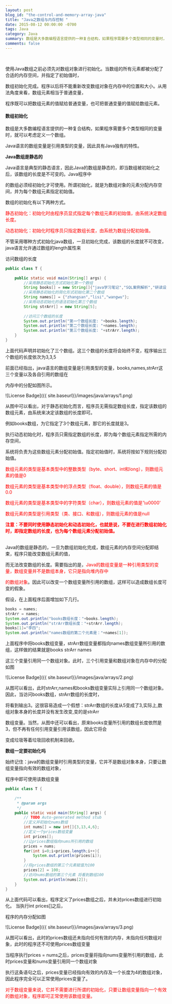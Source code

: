 ```yaml
---
layout: post
blog_id: "the-control-and-memory-array-java"
title: "Java之数组与内存控制 "
date: 2015-08-12 00:00:00 -0700
tags: Java
category: Java
summary: 数组是大多数编程语言提供的一种复合结构，如果程序需要多个类型相同的变量时，就可以考虑定义一个数组
comments: false
---
```

<br>

使用Java数组之前必须先对数组对象进行初始化。当数组的所有元素都被分配了合适的内存空间，并指定了初始值时，

数组初始化完成。程序以后将不能重新改变数组对象在内存中的位置和大小。从用法角度来看，数组元素相当于普通变量，

程序既可以把数组元素的值赋给普通变量，也可把普通变量的值赋给数组元素。

#### **数组初始化**

数组是大多数编程语言提供的一种复合结构，如果程序需要多个类型相同的变量时，就可以考虑定义一个数组。

Java语言的数组变量是引用类型的变量，因此具有Java独有的特性。

**Java数组是静态的**

Java语言是典型的静态语言，因此Java的数组是静态的，即当数组被初始化之后，该数组的长度是不可变的。Java程序中

的数组必须经初始化才可使用。所谓初始化，就是为数组对象的元素分配内存空间，并为每个数组元素指定初始值。

数组的初始化有以下两种方式。

<span style="color:red">静态初始化：初始化时由程序员显式指定每个数组元素的初始值，由系统决定数组长度。</span>

<span style="color:red">动态初始化：初始化时程序员只指定数组长度，由系统为数组分配初始值。</span>

不管采用哪种方式初始化java数组，一旦初始化完成，该数组的长度就不可改变，java语言允许通过数组的length属性来

访问数组的长度

```java
public class T {  
  
	public static void main(String[] args) {  
		//采用静态初始化方式初始化第一个数组  
		String books[] = new String[]{"java学习笔记","SQL案例解析","研读设计模式"};  
		//采用静态初始化的简化形式初始化第二个数组  
		String names[] = {"zhangsan","lisi","wangwu"};  
		//采用动态初始化的语法初始化第三个数组  
		String strArr[] = new String[5];  
		  
		//访问三个数组的长度  
		System.out.println("第一个数组长度: "+books.length);  
		System.out.println("第二个数组长度: "+names.length);  
		System.out.println("第三个数组长度: "+strArr.length);  
	}  
}
```

上面代码声明并初始化了三个数组。这三个数组的长度将会始终不变，程序输出三个数组的长度依次为3,3,5

前面已经指出，java语言的数组变量是引用类型的变量，books,names,strArr这三个变量以及各自引用的数组在

内存中的分配如图所示。

![License Badge]({{ site.baseurl}}/images/java/arrays/1.png)

从图中可以看出，对于静态初始化而言，程序员无需指定数组长度，指定该数组的数组元素，由系统来决定该数组的长度即可。

例如books数组，为它指定了3个数组元素，那它的长度就是3。

执行动态初始化时，程序员只需指定数组的长度，即为每个数组元素指定所需的内存空间，

系统将负责为这些数组元素分配初始值。指定初始值时，系统将按如下规则分配初始值。

<span style="color:red">数组元素的类型是基本类型中的整数类型（byte、short、int和long），则数组元素的值是0</span>

<span style="color:red">数组元素的类型是基本类型中的浮点类型（float、double），则数组元素的值是0.0</span>

<span style="color:red">数组元素的类型是基本类型中的字符类型（char），则数组元素的值是'\u0000'</span>

<span style="color:red">数组元素的类型是引用类型（类、接口、和数组），则数组元素的值是null</span>

<span style="color:red">**注意：不要同时使用静态初始化和动态初始化，也就是说，不要在进行数组初始化时，即指定数组的长度，也为每个数组元素分配初始值。**</span>

<br>
Java的数组是静态的，一旦为数组初始化完成，数组元素的内存空间分配即结束，程序只能改变数组元素的值，

而无法改变数组的长度。需要指出的是，<span style="color:red">Java的数组变量是一种引用类型的变量，数组变量并不是数组本身，它只是指向堆内存中</span>

<span style="color:red">的数组对象</span>。因此可以改变一个数组变量所引用的数组，这样可以造成数组长度可变的假象。

假设，在上面程序后面增加如下几行。

```java
books = names;  
strArr = names;  
System.out.println("books数组长度："+books.length);  
System.out.println("strArr数组长度："+strArr.length);  
books[1]="李四";  
System.out.println("names数组的第二个元素是："+names[1]);
```

上面程序中将books数组变量，strArr数组变量都指向names数组变量所引用的数组，这样做的结果就是books  strArr names

这三个变量引用同一个数组对象。此时，三个引用变量和数组对象在内存中的分配如图

![License Badge]({{ site.baseurl}}/images/java/arrays/2.png)

从图可以看出，此时strArr,names和books数组变量实际上引用同一个数组对象。因此，当访问books数组，strArr数组的长度时，

将看到输出3。这很容易造成一个假想：strArr数组的长度从5变成了3,实际上,数组对象本身的长度并没有发生改变,变的是strArr

数组变量。当然，从图中还可以看出，原来books变量所引用的数组长度依然是3，但不再有任何引用变量引用该数组，因此它将会

变成垃圾等着垃圾回收机制来回收。

**数组一定要初始化吗**

始终记住：java的数组变量时引用类型的变量，它并不是数组对象本身，只要让数组变量指向有效的数组对象，

程序中即可使用该数组变量

```java
public class T {  
  
    /** 
     * @param args 
     */  
    public static void main(String[] args) {  
        // TODO Auto-generated method stub  
        //定义并初始化nums数组  
        int nums[] = new int[]{3,13,4,6};  
        //定义一个prices数组变量  
        int prices[];  
        //让prices数组指向nums所引用的数组  
        prices = nums;  
        for(int i=0;i<prices.length;i++){  
            System.out.println(prices[i]);  
        }  
        //将prices数组的第三个元素赋值为100  
        prices[2] = 100;  
        //访问nums数组的第三个元素 将看到数组100  
        System.out.println(nums[2]);  
    }  
} 
```

从上面代码可以看出，程序定义了prices数组之后，并未对prices数组进行初始化。 当执行int  prices[]之后，

程序的内存分配如图

![License Badge]({{ site.baseurl}}/images/java/arrays/3.png)

从图可以看出，此时的prices数组还未指向任何有效的内存，未指向任何数组对象，此时的程序还不可使用prices数组变量

当程序执行prices = nums之后，prices变量将指向nums变量所引用的数组，此时prices变量和nums变量引用同一个数组对象

执行这条语句之后，prices变量已经指向有效的内存及一个长度为4的数组对象，因此程序完全可以正常使用prices变量了。

<span style="color:red">对于数组变量来说，它并不需要进行所谓的初始化，只要让数组变量指向一个有效的数组对象，程序即可正常使用该数组变量。</span>

<br>